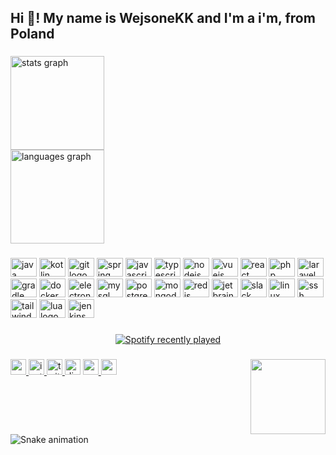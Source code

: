 <h2 align="left">Hi 👋! My name is WejsoneKK and I'm a i'm, from Poland</h2>

###

<div align="left">
  <img src="https://github-readme-stats.vercel.app/api?username=WejsoneKK&hide_title=false&hide_rank=false&show_icons=true&include_all_commits=true&count_private=true&disable_animations=false&theme=solarized-dark&locale=en&hide_border=false" height="150" alt="stats graph" /> <br>
  <img src="https://github-readme-stats.vercel.app/api/top-langs?username=WejsoneKK&locale=en&hide_title=false&layout=default &card_width=320&langs_count=5&theme=solarized-dark&hide_border=false" height="150" alt="languages graph"  />
</div>

###

<div align="left">
  <img src="https://cdn.jsdelivr.net/gh/devicons/devicon/icons/java/java-plain.svg" height="30" width="42" alt="java logo"  />
  <img src="https://cdn.jsdelivr.net/gh/devicons/devicon/icons/kotlin/kotlin-plain.svg" height="30" width="42" alt="kotlin logo"  />
  <img src="https://cdn.jsdelivr.net/gh/devicons/devicon/icons/git/git-plain.svg" height="30" width="42" alt="git logo"  />
  <img src="https://cdn.jsdelivr.net/gh/devicons/devicon/icons/spring/spring-plain.svg" height="30" width="42" alt="spring logo"  />
  <img src="https://cdn.jsdelivr.net/gh/devicons/devicon/icons/javascript/javascript-plain.svg" height="30" width="42" alt="javascript logo"  />
  <img src="https://cdn.jsdelivr.net/gh/devicons/devicon/icons/typescript/typescript-original.svg" height="30" width="42" alt="typescript logo"  />
  <img src="https://cdn.jsdelivr.net/gh/devicons/devicon/icons/nodejs/nodejs-plain-wordmark.svg" height="30" width="42" alt="nodejs logo"  />
  <img src="https://cdn.jsdelivr.net/gh/devicons/devicon/icons/vuejs/vuejs-plain.svg" height="30" width="42" alt="vuejs logo"  />
  <img src="https://cdn.jsdelivr.net/gh/devicons/devicon/icons/react/react-original-wordmark.svg" height="30" width="42" alt="react logo"  />
  <img src="https://cdn.jsdelivr.net/gh/devicons/devicon/icons/php/php-plain.svg" height="30" width="42" alt="php logo"  />
  <img src="https://cdn.jsdelivr.net/gh/devicons/devicon/icons/laravel/laravel-plain-wordmark.svg" height="30" width="42" alt="laravel logo"  />
  <img src="https://cdn.jsdelivr.net/gh/devicons/devicon/icons/gradle/gradle-plain-wordmark.svg" height="30" width="42" alt="gradle logo"  />
  <img src="https://cdn.jsdelivr.net/gh/devicons/devicon/icons/docker/docker-plain-wordmark.svg" height="30" width="42" alt="docker logo"  />
  <img src="https://cdn.jsdelivr.net/gh/devicons/devicon/icons/electron/electron-original.svg" height="30" width="42" alt="electron logo"  />
  <img src="https://cdn.jsdelivr.net/gh/devicons/devicon/icons/mysql/mysql-original-wordmark.svg" height="30" width="42" alt="mysql logo"  />
  <img src="https://cdn.jsdelivr.net/gh/devicons/devicon/icons/postgresql/postgresql-plain.svg" height="30" width="42" alt="postgresql logo"  />
  <img src="https://cdn.jsdelivr.net/gh/devicons/devicon/icons/mongodb/mongodb-original-wordmark.svg" height="30" width="42" alt="mongodb logo"  />
  <img src="https://cdn.jsdelivr.net/gh/devicons/devicon/icons/redis/redis-original-wordmark.svg" height="30" width="42" alt="redis logo"  />
  <img src="https://cdn.jsdelivr.net/gh/devicons/devicon/icons/jetbrains/jetbrains-original.svg" height="30" width="42" alt="jetbrains logo"  />
  <img src="https://cdn.jsdelivr.net/gh/devicons/devicon/icons/slack/slack-original.svg" height="30" width="42" alt="slack logo"  />
  <img src="https://cdn.jsdelivr.net/gh/devicons/devicon/icons/linux/linux-original.svg" height="30" width="42" alt="linux logo"  />
  <img src="https://cdn.jsdelivr.net/gh/devicons/devicon/icons/ssh/ssh-original-wordmark.svg" height="30" width="42" alt="ssh logo"  />
  <img src="https://cdn.jsdelivr.net/gh/devicons/devicon/icons/tailwindcss/tailwindcss-plain.svg" height="30" width="42" alt="tailwindcss logo"  />
  <img src="https://cdn.jsdelivr.net/gh/devicons/devicon/icons/lua/lua-original.svg" height="30" width="42" alt="lua logo"  />
  <img src="https://cdn.jsdelivr.net/gh/devicons/devicon/icons/jenkins/jenkins-original.svg" height="30" width="42" alt="jenkins logo"  />
</div>

###

<div align="center">
  <a href="https://open.spotify.com/user/brocetm">
    <img src="https://spotify-recently-played-readme.vercel.app/api?count=5&unique=true" alt="Spotify recently played"  />
  </a>
</div>

###

<img align="right" height="120" src="https://i.imgur.com/fMcV9lj.png"  />

###

<div align="left">
  <a href="https://youtube.com/@WejsoneKK" target="_blank">
    <img src="https://img.shields.io/static/v1?message=Youtube&logo=youtube&label=Czasem tu wpadnę&color=FF0000&logoColor=white&labelColor=&style=for-the-badge" height="25" alt="youtube logo"  />
  </a>
  <a href="https://instagram.com/pies_pchelka" target="_blank">
    <img src="https://img.shields.io/static/v1?message=Instagram&logo=instagram&label=Stópki psa&color=E4405F&logoColor=white&labelColor=&style=for-the-badge" height="25" alt="instagram logo"  />
  </a>
  <a href="https://twitch.tv/wejsonekk" target="_blank">
    <img src="https://img.shields.io/static/v1?message=Twitch&logo=twitch&label=Czasem tu wpadnę&color=9146FF&logoColor=white&labelColor=&style=for-the-badge" height="25" alt="twitch logo"  />
  </a>
  <img src="https://img.shields.io/static/v1?message=Discord&logo=discord&label=Mój serwer&color=7289DA&logoColor=white&labelColor=&style=for-the-badge" height="25" alt="discord logo"  />
  <a href="https://www.paypal.com/paypalme/wejsonekk" target="_blank">
    <img src="https://img.shields.io/static/v1?message=PayPal&logo=paypal&label=Biznesowy&color=00457C&logoColor=white&labelColor=&style=for-the-badge" height="25" alt="paypal logo"  />
  </a>
  <a href="mailto:wejsonekk.contact@gmail.com" target="_blank">
    <img src="https://img.shields.io/static/v1?message=Gmail&logo=gmail&label=Kontakt Biznesowy&color=D14836&logoColor=white&labelColor=&style=for-the-badge" height="25" alt="gmail logo"  />
  </a>
</div>

###

<br clear="both">

<img src="https://raw.githubusercontent.com/WejsoneKK/WejsoneKK/blob/output/snake.svg" alt="Snake animation" />

###
